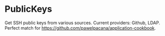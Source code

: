 # PublicKeys

Get SSH public keys from various sources. Current providers: Github, LDAP.
Perfect match for https://github.com/pawelpacana/application-cookbook.
